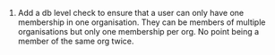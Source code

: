 1. Add a db level check to ensure that a user can only have one membership in one organisation. They can be members of multiple organisations but only one membership per org. No point being a member of the same org twice.